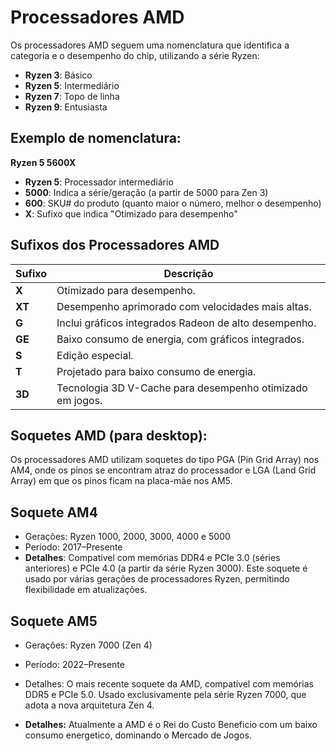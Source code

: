 # Processadores AMD

Os processadores AMD seguem uma nomenclatura que identifica a categoria e o desempenho do chip, utilizando a série Ryzen:

- **Ryzen 3**: Básico
- **Ryzen 5**: Intermediário
- **Ryzen 7**: Topo de linha
- **Ryzen 9**: Entusiasta

## Exemplo de nomenclatura:
**Ryzen 5 5600X**
- **Ryzen 5**: Processador intermediário
- **5000**: Indica a série/geração (a partir de 5000 para Zen 3)
- **600**: SKU# do produto (quanto maior o número, melhor o desempenho)
- **X**: Sufixo que indica "Otimizado para desempenho"

## Sufixos dos Processadores AMD
| Sufixo | Descrição |
|--------|-----------|
| **X**  | Otimizado para desempenho. |
| **XT** | Desempenho aprimorado com velocidades mais altas. |
| **G**  | Inclui gráficos integrados Radeon de alto desempenho. |
| **GE** | Baixo consumo de energia, com gráficos integrados. |
| **S**  | Edição especial. |
| **T**  | Projetado para baixo consumo de energia. |
| **3D** | Tecnologia 3D V-Cache para desempenho otimizado em jogos. |

## Soquetes AMD (para desktop):
Os processadores AMD utilizam soquetes do tipo PGA (Pin Grid Array) nos AM4, onde os pinos se encontram atraz do processador e LGA (Land Grid Array) em que os pinos ficam na placa-mãe nos AM5.
## Soquete AM4
- Gerações: Ryzen 1000, 2000, 3000, 4000 e 5000
- Período: 2017–Presente
- **Detalhes**: Compatível com memórias DDR4 e PCIe 3.0 (séries anteriores) e PCIe 4.0 (a partir da série Ryzen 3000). Este soquete é usado por várias gerações de processadores Ryzen, permitindo flexibilidade em atualizações.

## Soquete AM5
- Gerações: Ryzen 7000 (Zen 4)
- Período: 2022–Presente
- Detalhes: O mais recente soquete da AMD, compatível com memórias DDR5 e PCIe 5.0. Usado exclusivamente pela série Ryzen 7000, que adota a nova arquitetura Zen 4.

- **Detalhes:** Atualmente a AMD é o Rei do Custo Beneficio com um baixo consumo energetico, dominando o Mercado de Jogos.
